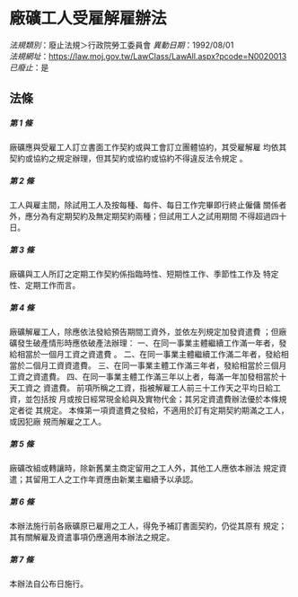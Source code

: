 # 廠礦工人受雇解雇辦法

*法規類別*：廢止法規＞行政院勞工委員會
*異動日期*：1992/08/01  
*法規網址*：https://law.moj.gov.tw/LawClass/LawAll.aspx?pcode=N0020013
*已廢止*：是


## 法條
##### 第 1 條
廠礦應與受雇工人訂立書面工作契約或與工會訂立團體協約，其受雇解雇
均依其契約或協約之規定辦理，但其契約或協約或協約不得違反法令規定
。

##### 第 2 條
工人與雇主間，除試用工人及按每種、每件、每日工作完畢即行終止僱傭
關係者外，應分為有定期契約及無定期契約兩種；但試用工人之試用期間
不得超過四十日。

##### 第 3 條
廠礦與工人所訂之定期工作契約係指臨時性、短期性工作、季節性工作及
特定性、定期工作而言。

##### 第 4 條
廠礦解雇工人，除應依法發給預告期間工資外，並依左列規定加發資遣費
；但廠礦發生破產情形時應依破產法辦理：
一、在同一事業主體繼續工作滿一年者，發給相當於一個月工資之資遣費
    。
二、在同一事業主體繼續工作滿二年者，發給相當於二個月工資資遣費。
三、在同一事業主體工作滿三年者，發給相當於三個月工資之資遣費。
四、在同一事業主體工作滿三年以上者，每滿一年加發相當於十天工資之
    資遣費。
前項所稱之工資，指被解雇工人前三十工作天之平均日給工資，並包括按
月或按日經常現金給與及實物代金；其另定資遣費辦法優於本條規定者從
其規定。
本條第一項資遣費之發給，不適用於訂有定期契約期滿之工人，或因犯廠
規而解雇之工人。

##### 第 5 條
廠礦改組或轉讓時，除新舊業主商定留用之工人外，其他工人應依本辦法
規定資遣；其留用工人之工作年資應由新業主繼續予以承認。

##### 第 6 條
本辦法施行前各廠礦原已雇用之工人，得免予補訂書面契約，仍從其原有
規定；其有關解雇及資遣事項仍應適用本辦法之規定。

##### 第 7 條
本辦法自公布日施行。


